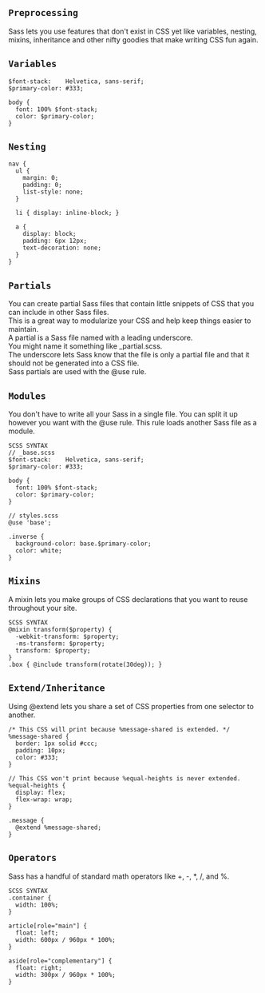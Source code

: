 ## `Preprocessing`
Sass lets you use features that don't exist in CSS yet like variables, nesting, mixins, inheritance and other nifty goodies that make writing CSS fun again.<br/>

## `Variables`
```
$font-stack:    Helvetica, sans-serif;
$primary-color: #333;

body {
  font: 100% $font-stack;
  color: $primary-color;
}
```

## `Nesting`
```
nav {
  ul {
    margin: 0;
    padding: 0;
    list-style: none;
  }

  li { display: inline-block; }

  a {
    display: block;
    padding: 6px 12px;
    text-decoration: none;
  }
}
```

## `Partials`
You can create partial Sass files that contain little snippets of CSS that you can include in other Sass files.<br/>
This is a great way to modularize your CSS and help keep things easier to maintain.<br/>
A partial is a Sass file named with a leading underscore.<br/>
You might name it something like _partial.scss.<br/>
The underscore lets Sass know that the file is only a partial file and that it should not be generated into a CSS file.<br/>
Sass partials are used with the @use rule.

## `Modules`
You don't have to write all your Sass in a single file. You can split it up however you want with the @use rule. This rule loads another Sass file as a module.
```
SCSS SYNTAX
// _base.scss
$font-stack:    Helvetica, sans-serif;
$primary-color: #333;

body {
  font: 100% $font-stack;
  color: $primary-color;
}
```
```
// styles.scss
@use 'base';

.inverse {
  background-color: base.$primary-color;
  color: white;
}
```

## `Mixins`
A mixin lets you make groups of CSS declarations that you want to reuse throughout your site.
```
SCSS SYNTAX
@mixin transform($property) {
  -webkit-transform: $property;
  -ms-transform: $property;
  transform: $property;
}
.box { @include transform(rotate(30deg)); }
```

## `Extend/Inheritance`
Using @extend lets you share a set of CSS properties from one selector to another.
```
/* This CSS will print because %message-shared is extended. */
%message-shared {
  border: 1px solid #ccc;
  padding: 10px;
  color: #333;
}

// This CSS won't print because %equal-heights is never extended.
%equal-heights {
  display: flex;
  flex-wrap: wrap;
}

.message {
  @extend %message-shared;
}
```

## `Operators`
Sass has a handful of standard math operators like +, -, *, /, and %.
```
SCSS SYNTAX
.container {
  width: 100%;
}

article[role="main"] {
  float: left;
  width: 600px / 960px * 100%;
}

aside[role="complementary"] {
  float: right;
  width: 300px / 960px * 100%;
}
```
